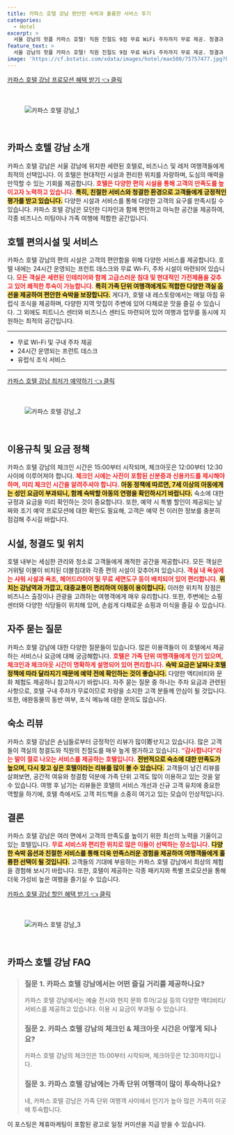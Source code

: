 ```yaml
---
title: 카파스 호텔 강남 편안한 숙박과 훌륭한 서비스 후기
categories:
  - Hotel
excerpt: >
  서울 강남의 핫플 카파스 호텔! 직원 친절도 9점 무료 WiFi 주차까지 무료 제공. 청결과 편안함을 갖춘 객실에서 특별한 여행을 만끽해보세요. 커플 여행객 만족도 8.5점을 기록한 이곳의 특별 혜택을 놓치지 마세요!
feature_text: >
  서울 강남의 핫플 카파스 호텔! 직원 친절도 9점 무료 WiFi 주차까지 무료 제공. 청결과 편안함을 갖춘 객실에서 특별한 여행을 만끽해보세요. 커플 여행객 만족도 8.5점을 기록한 이곳의 특별 혜택을 놓치지 마세요!
image: 'https://cf.bstatic.com/xdata/images/hotel/max500/75757477.jpg?k=94a8fe3a640c85261730d96b7c1bd25bffbd0d12943b8affe9d4453543facd4d&o=&hp=1'
---
```


<p><a class="modoo-button" href="https://tinyurl.com/28t3n7eg" rel="nofollow noopener">카파스 호텔 강남 프로모션 혜택 받기 👈 클릭</a></p><br/>
<figure class="image"><img alt="카파스 호텔 강남_1" src="https://cf.bstatic.com/xdata/images/hotel/max1024x768/75757418.jpg?k=b7b4720d14bda9a7ad72fad871bfc283fa8fdfd00291db2b12eaa87fcd76dbb5&amp;o=&amp;hp=1"/></figure><br/>

<h2 id="카파스_호텔_강남_소개">카파스 호텔 강남 소개</h2>
<p>카파스 호텔 강남은 서울 강남에 위치한 세련된 호텔로, 비즈니스 및 레저 여행객들에게 최적의 선택입니다. 이 호텔은 현대적인 시설과 편리한 위치를 자랑하며, 도심의 매력을 만끽할 수 있는 기회를 제공합니다. <b><span style="color: #ee2323;">호텔은 다양한 편의 시설을 통해 고객의 만족도를 높이고자 노력하고 있습니다.</span></b> <b><span style="background-color: #ffe066;">특히, 친절한 서비스와 청결한 환경으로 고객들에게 긍정적인 평가를 받고 있습니다.</span></b> 다양한 시설과 서비스를 통해 다양한 고객의 요구를 만족시킬 수 있습니다. 카파스 호텔 강남은 모던한 디자인과 함께 편안하고 아늑한 공간을 제공하여, 각종 비즈니스 미팅이나 가족 여행에 적합한 공간입니다.</p>
<h2 id="호텔_편의시설_및_서비스">호텔 편의시설 및 서비스</h2>
<p>카파스 호텔 강남의 편의 시설은 고객의 편안함을 위해 다양한 서비스를 제공합니다. 호텔 내에는 24시간 운영되는 프런트 데스크와 무료 Wi-Fi, 주차 시설이 마련되어 있습니다. <b><span style="color: #ee2323;">모든 객실은 세련된 인테리어와 함께 고급스러운 침대 및 현대적인 가전제품을 갖추고 있어 쾌적한 투숙이 가능합니다.</span></b> <b><span style="background-color: #ffe066;">특히 가족 단위 여행객에게도 적합한 다양한 객실 옵션을 제공하여 편안한 숙박을 보장합니다.</span></b> 게다가, 호텔 내 레스토랑에서는 매일 아침 유럽식 조식을 제공하며, 다양한 지역 맛집이 주변에 있어 다채로운 맛을 즐길 수 있습니다. 그 외에도 피트니스 센터와 비즈니스 센터도 마련되어 있어 여행과 업무를 동시에 지원하는 최적의 공간입니다.</p>
<hr/>
<ul>
<li>무료 Wi-Fi 및 구내 주차 제공</li>
<li>24시간 운영되는 프런트 데스크</li>
<li>유럽식 조식 서비스</li>
</ul>
<hr/>
<p><a class="modoo-button" href="https://tinyurl.com/28t3n7eg" rel="nofollow noopener">카파스 호텔 강남 최저가 예약하기 👈 클릭</a></p><br/>
<figure class="image"><img alt="카파스 호텔 강남_2" src="https://cf.bstatic.com/xdata/images/hotel/max500/75757477.jpg?k=94a8fe3a640c85261730d96b7c1bd25bffbd0d12943b8affe9d4453543facd4d&amp;o=&amp;hp=1"/></figure><br/>
<h2 id="이용규칙_및_요금정책">이용규칙 및 요금 정책</h2>
<p>카파스 호텔 강남의 체크인 시간은 15:00부터 시작되며, 체크아웃은 12:00부터 12:30 사이에 이루어져야 합니다. <b><span style="color: #ee2323;">체크인 시에는 사진이 포함된 신분증과 신용카드를 제시해야 하며, 미리 체크인 시간을 알려주셔야 합니다.</span></b> <b><span style="background-color: #ffe066;">아동 정책에 따르면, 7세 이상의 아동에게는 성인 요금이 부과되니, 함께 숙박할 아동의 연령을 확인하시기 바랍니다.</span></b> 숙소에 대한 규정과 요금을 미리 확인하는 것이 중요합니다. 또한, 예약 시 특별 할인이 제공되는 날짜와 조기 예약 프로모션에 대한 확인도 필요해, 고객은 예약 전 이러한 정보를 충분히 점검해 주시길 바랍니다.</p>
<h2 id="시설_청결도_및_위치">시설, 청결도 및 위치</h2>
<p>호텔 내부는 세심한 관리와 청소로 고객들에게 쾌적한 공간을 제공합니다. 모든 객실은 거위털 이불이 비치된 더블침대와 각종 편의 시설이 갖추어져 있습니다. <b><span style="color: #ee2323;">객실 내 욕실에는 샤워 시설과 욕조, 헤어드라이어 및 무료 세면도구 등이 배치되어 있어 편리합니다.</span></b> <b><span style="background-color: #ffe066;">위치는 강남역과 가깝고, 대중교통이 편리하여 이동이 용이합니다.</span></b> 이러한 위치적 장점은 비즈니스 출장이나 관광을 고려하는 여행객에게 매우 유리합니다. 또한, 주변에는 쇼핑센터와 다양한 식당들이 위치해 있어, 손쉽게 다채로운 쇼핑과 미식을 즐길 수 있습니다.</p>
<h2 id="자주_묻는_질문">자주 묻는 질문</h2>
<p>카파스 호텔 강남에 대한 다양한 질문들이 있습니다. 많은 이용객들이 이 호텔에서 제공하는 서비스나 요금에 대해 궁금해합니다. <b><span style="color: #ee2323;">호텔은 가족 단위 여행객들에게 인기 있으며, 체크인과 체크아웃 시간이 명확하게 설명되어 있어 편리합니다.</span></b> <b><span style="background-color: #ffe066;">숙박 요금은 날짜나 호텔 정책에 따라 달라지기 때문에 예약 전에 확인하는 것이 좋습니다.</span></b> 다양한 액티비티와 문화 체험도 제공하니 참고하시기 바랍니다. 자주 묻는 질문 중 하나는 주차 요금과 관련된 사항으로, 호텔 구내 주차가 무료이므로 차량을 소지한 고객 분들께 안심이 될 것입니다. 또한, 애완동물의 동반 여부, 조식 메뉴에 대한 문의도 많습니다.</p>
<h2 id="숙소_리뷰">숙소 리뷰</h2>
<p>카파스 호텔 강남은 손님들로부터 긍정적인 리뷰가 많이寄せ지고 있습니다. 많은 고객들이 객실의 청결도와 직원의 친절도를 매우 높게 평가하고 있습니다. <b><span style="color: #ee2323;">“감사합니다”라는 말이 절로 나오는 서비스를 제공하는 호텔입니다.</span></b> <b><span style="background-color: #ffe066;">전반적으로 숙소에 대한 만족도가 높으며, 다시 찾고 싶은 호텔이라는 리뷰를 많이 볼 수 있습니다.</span></b> 고객들이 남긴 리뷰를 살펴보면, 공간적 여유와 청결함 덕분에 가족 단위 고객도 많이 이용하고 있는 것을 알 수 있습니다. 여행 후 남기는 리뷰들은 호텔의 서비스 개선과 신규 고객 유치에 중요한 역할을 하기에, 호텔 측에서도 고객 피드백을 소중히 여기고 있는 모습이 인상적입니다.</p>
<h2 id="결론">결론</h2>
<p>카파스 호텔 강남은 여러 면에서 고객의 만족도를 높이기 위한 최선의 노력을 기울이고 있는 호텔입니다. <b><span style="color: #ee2323;">무료 서비스와 편리한 위치로 많은 이들이 선택하는 장소입니다.</span></b> <b><span style="background-color: #ffe066;">다양한 숙박 옵션과 친절한 서비스를 통해 더욱 만족스러운 경험을 제공하여 여행객들에게 훌륭한 선택이 될 것입니다.</span></b> 고객들의 기대에 부응하는 카파스 호텔 강남에서 최상의 체험을 경험해 보시기 바랍니다. 또한, 호텔이 제공하는 각종 패키지와 특별 프로모션을 통해 더욱 가성비 높은 여행을 즐기실 수 있습니다.</p>

<p><a class="modoo-button" href="https://tinyurl.com/28t3n7eg" rel="nofollow noopener">카파스 호텔 강남 할인 혜택 받기 👈 클릭</a></p><br>

<figure class="image"><img src="https://cf.bstatic.com/xdata/images/hotel/max500/75757464.jpg?k=b00ae1e31d75d0fc5e2a188cff746d600c37231581527fb9d837e338f54bdef2&o=&hp=1" alt="카파스 호텔 강남_3"></figure><br>
<h2 id="카파스 호텔 강남_FAQ">카파스 호텔 강남 FAQ</h2>
<div itemscope="" itemtype="https://schema.org/FAQPage"> <blockquote> <div itemscope="" itemprop="mainEntity" itemtype="https://schema.org/Question"> <h3 id="질문_1" itemprop="name">질문 1. 카파스 호텔 강남에서는 어떤 즐길 거리를 제공하나요?</h3> <div itemscope="" itemprop="acceptedAnswer" itemtype="https://schema.org/Answer"> <span itemprop="text"> <p>카파스 호텔 강남에서는 예술 전시와 현지 문화 투어/교실 등의 다양한 액티비티/서비스를 제공하고 있습니다. 이용 시 요금이 부과될 수 있습니다.</p> </span> </div> </div> <div itemscope="" itemprop="mainEntity" itemtype="https://schema.org/Question"> <h3 id="질문_2" itemprop="name">질문 2. 카파스 호텔 강남의 체크인 & 체크아웃 시간은 어떻게 되나요?</h3> <div itemscope="" itemprop="acceptedAnswer" itemtype="https://schema.org/Answer"> <span itemprop="text"> <p>카파스 호텔 강남의 체크인은 15:00부터 시작되며, 체크아웃은 12:30까지입니다.</p> </span> </div> </div> <div itemscope="" itemprop="mainEntity" itemtype="https://schema.org/Question"> <h3 id="질문_3" itemprop="name">질문 3. 카파스 호텔 강남에는 가족 단위 여행객이 많이 투숙하나요?</h3> <div itemscope="" itemprop="acceptedAnswer" itemtype="https://schema.org/Answer"> <span itemprop="text"> <p>네, 카파스 호텔 강남은 가족 단위 여행객 사이에서 인기가 높아 많은 가족이 이곳에 투숙합니다.</p> </span> </div> </div> </blockquote> </div><p>이 포스팅은 제휴마케팅이 포함된 광고로 일정 커미션을 지급 받을 수 있습니다.</p>

